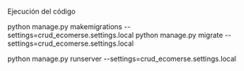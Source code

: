 

Ejecución del código

python manage.py makemigrations --settings=crud_ecomerse.settings.local
python manage.py migrate --settings=crud_ecomerse.settings.local


python manage.py runserver --settings=crud_ecomerse.settings.local